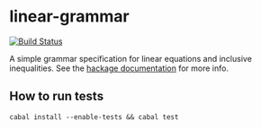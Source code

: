 linear-grammar
==============

[![Build Status](https://travis-ci.org/athanclark/linear-grammar.svg?branch=master)](https://travis-ci.org/athanclark/linear-grammar)

A simple grammar specification for linear equations and inclusive inequalities.
See the [hackage documentation](http://hackage.haskell.org/package/linear-grammar)
for more info.

## How to run tests

```
cabal install --enable-tests && cabal test
```

